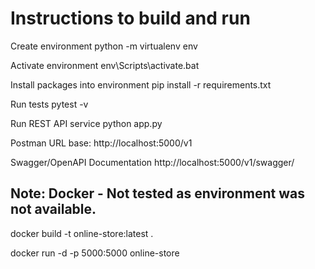 # Instructions to build and run

Create environment
python -m virtualenv env

Activate environment
env\Scripts\activate.bat

Install packages into environment
pip install -r requirements.txt

Run tests
pytest -v

Run REST API service
python app.py

Postman
URL base: http://localhost:5000/v1

Swagger/OpenAPI Documentation
http://localhost:5000/v1/swagger/

## Note: Docker - Not tested as environment was not available.
docker build -t online-store:latest .

docker run -d -p 5000:5000 online-store